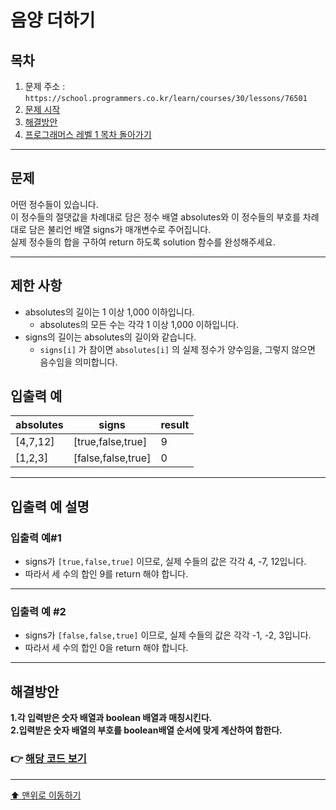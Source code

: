 # 음양 더하기

## 목차

1. 문제 주소 : `https://school.programmers.co.kr/learn/courses/30/lessons/76501`
2. [문제 시작](#문제)
3. [해결방안](#해결방안)
4. [프로그래머스 레벨 1 목차 돌아가기](../README.md)
___

## 문제

어떤 정수들이 있습니다.<br>
이 정수들의 절댓값을 차례대로 담은 정수 배열 absolutes와 이 정수들의 부호를 차례대로 담은 불리언 배열 signs가 매개변수로 주어집니다.<br>
실제 정수들의 합을 구하여 return 하도록 solution 함수를 완성해주세요.

___

## 제한 사항

+ absolutes의 길이는 1 이상 1,000 이하입니다.
  + absolutes의 모든 수는 각각 1 이상 1,000 이하입니다.
+ signs의 길이는 absolutes의 길이와 같습니다.
  + `signs[i]` 가 참이면 `absolutes[i]` 의 실제 정수가 양수임을,
    그렇지 않으면 음수임을 의미합니다.

## 입출력 예

| absolutes | signs	             | result  |
|-----------|--------------------|---------|
| [4,7,12]  | 	[true,false,true] | 9 |
| [1,2,3]   | [false,false,true] | 0 |

___

## 입출력 예 설명

### 입출력 예#1

+ signs가 `[true,false,true]` 이므로, 실제 수들의 값은 각각 4, -7, 12입니다.
+ 따라서 세 수의 합인 9를 return 해야 합니다.

---

### 입출력 예 #2

+ signs가 `[false,false,true]` 이므로, 실제 수들의 값은 각각 -1, -2, 3입니다.
+ 따라서 세 수의 합인 0을 return 해야 합니다.

---

## 해결방안
**1.각 입력받은 숫자 배열과 boolean 배열과 매칭시킨다.** <br>
**2.입력받은 숫자 배열의 부호를 boolean배열 순서에 맞게 계산하여 합한다.** <br>

### 👉 [해당 코드 보기](음양더하기.java)

---

[⬆ 맨위로 이동하기](#음양-더하기)
